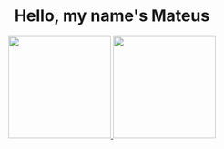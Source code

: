<div>

  <h1 style="text-align: center;">Hello, my name's Mateus</h1>
  
  <div align="center">
  <a href="https://github.com/MateusFKrinski">
  <img height="180em" src="https://github-readme-stats.vercel.app/api?username=MateusFKrinski&show_icons=true&theme=dracula&include_all_commits=true&count_private=true"/>
  <img height="180em" src="https://github-readme-stats.vercel.app/api/top-langs/?username=MateusFKrinski&layout=compact&langs_count=7&theme=dracula"/>
  </div>

</div>

